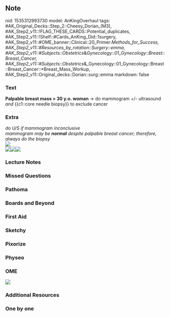 ## Note
nid: 1535312993730
model: AnKingOverhaul
tags: #AK_Original_Decks::Step_2::Cheesy_Dorian_(M3), #AK_Step2_v11::!FLAG_THESE_CARDS::Potential_duplicates, #AK_Step2_v11::!Shelf::#Cards_AnKing_Did::1surgery, #AK_Step2_v11::#OME_banner::Clinical::20_Primer:_Methods_for_Success, #AK_Step2_v11::#Resources_by_rotation::Surgery::emma, #AK_Step2_v11::#Subjects::Obstetrics_&_Gynecology::01_Gynecology::Breast::Breast_Cancer, #AK_Step2_v11::#Subjects::Obstetrics_&_Gynecology::01_Gynecology::Breast::Breast_Cancer::*Breast_Mass_Workup, #AK_Step2_v11::Original_decks::Dorian::surg::emma
markdown: false

### Text
<b>Palpable breast mass > 30 y.o. woman</b> → do mammogram +/-
ultrasound <i>and</i> {{c1::core needle biopsy}} to exclude cancer

### Extra
<div>
  <div>
    <i>do U/S if mammogram inconclusive</i>
  </div>
  <div>
    <i>mammogram may be <b>normal</b> despite palpable breast
    cancer; therefore, always do the biopsy</i>
  </div>
  <div>
    <i><img src="paste-1790507441192961.jpg"></i>
  </div>
</div><img src="paste-2446288817750017.jpg"><img src=
"paste-221323959730177.jpg"><i><img src="okaay...png"></i>

### Lecture Notes


### Missed Questions


### Pathoma


### Boards and Beyond


### First Aid


### Sketchy


### Pixorize


### Physeo


### OME
<div class="ome-widget">
  <a href="https://onlinemeded.org/spa/surgery?ref=anki"><img src=
  "_OME_AnkiFlashcards_Topic_3.png"></a>
</div>

### Additional Resources


### One by one

